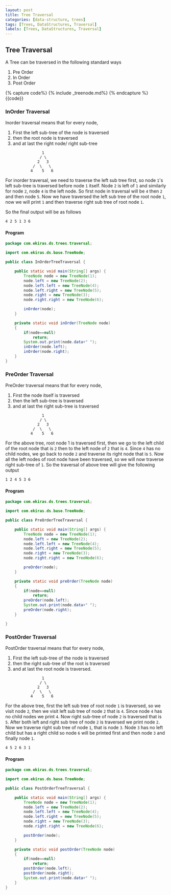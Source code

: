 ```yaml
---
layout: post
title: Tree Traversal
categories: [data-structure, trees]
tags: [Trees, DataStructures, Traversal]
labels: [Trees, DataStructures, Traversal]
---
```


## Tree Traversal
A Tree can be traversed in the following standard ways
1. Pre Order 
2. In Order
3. Post Order

{% capture code%} {% include _treenode.md%} {% endcapture %}
{{code}}

### InOrder Traversal
Inorder traversal means that for every node,
1. First the left sub-tree of the node is traversed
2. then the root node is traversed
3. and at last the right node/ right sub-tree

```
                1
               / \
              2   3
            /  \   \
           4    5   6
```
For inorder traversal, we need to traverse the left sub tree first, so node `1`'s left sub-tree is traversed before node `1` itself. Node `2` is left of `1` and
similarly for node `2`, node `4` is the left node. So first node in traversal will be `4` then `2` and then node `5`. Now we have traversed the left sub tree
of the root node `1`, now we will print `1` and then traverse right sub tree of root node `1`.  

So the final output will be as follows  
```
4 2 5 1 3 6 
```

#### Program
```java
package com.ekiras.ds.trees.traversal;

import com.ekiras.ds.base.TreeNode;

public class InOrderTreeTraversal {

    public static void main(String[] args) {
        TreeNode node = new TreeNode(1);
        node.left = new TreeNode(2);
        node.left.left = new TreeNode(4);
        node.left.right = new TreeNode(5);
        node.right = new TreeNode(3);
        node.right.right = new TreeNode(6);

        inOrder(node);
    }

    private static void inOrder(TreeNode node)
    {
        if(node==null)
            return;
        System.out.print(node.data+" ");
        inOrder(node.left);
        inOrder(node.right);
    }
}
```

### PreOrder Traversal
PreOrder traversal means that for every node,
1. First the node itself is traversed
2. then the left sub-tree is traversed
3. and at last the right sub-tree is traversed

```
                1
               / \
              2   3
            /  \   \
           4    5   6
```
For the above tree, root node 1 is traversed first, then we go to the left child of the root node that is `2` then to the left node of `2` that is `4`.
Since `4` has no child nodes, we go back to node `2` and traverse its right node that is `5`. Now all the left nodes of root node have been traversed,
so we will now traverse right sub-tree of `1`. So the traversal of above tree will give the following output
```
1 2 4 5 3 6
```
#### Program
```java
package com.ekiras.ds.trees.traversal;

import com.ekiras.ds.base.TreeNode;

public class PreOrderTreeTraversal {

    public static void main(String[] args) {
        TreeNode node = new TreeNode(1);
        node.left = new TreeNode(2);
        node.left.left = new TreeNode(4);
        node.left.right = new TreeNode(5);
        node.right = new TreeNode(3);
        node.right.right = new TreeNode(6);

        preOrder(node);
    }

    private static void preOrder(TreeNode node)
    {
        if(node==null)
            return;
        preOrder(node.left);
        System.out.print(node.data+" ");
        preOrder(node.right);
    }

}
```

### PostOrder Traversal
PostOrder traversal means that for every node,
1. First the left sub-tree of the node is traversed
2. then the right sub-tree of the root is traversed
3. and at last the root node is traversed.

```
                1
               / \
              2   3
            /  \   \
           4    5   6
```
For the above tree, first the left sub tree of root node `1` is traversed, so we visit node `2`, then we visit left sub tree
of node `2` that is `4`. Since node `4` has no child nodes we print `4`. Now right sub-tree of node `2` is traversed that is 
`5`. After both left and right sub tree of node `2` is traversed we print node `2`. Now we traverse right sub tree of
node `1`, that is node `3`. Node `3` has no left child but has a right child so node `6` will be printed first and then
node `3` and finally node `1`. 
```
4 5 2 6 3 1 
```
#### Program
```java
package com.ekiras.ds.trees.traversal;

import com.ekiras.ds.base.TreeNode;

public class PostOrderTreeTraversal {

    public static void main(String[] args) {
        TreeNode node = new TreeNode(1);
        node.left = new TreeNode(2);
        node.left.left = new TreeNode(4);
        node.left.right = new TreeNode(5);
        node.right = new TreeNode(3);
        node.right.right = new TreeNode(6);

        postOrder(node);
    }

    private static void postOrder(TreeNode node)
    {
        if(node==null)
            return;
        postOrder(node.left);
        postOrder(node.right);
        System.out.print(node.data+" ");
    }
}
```